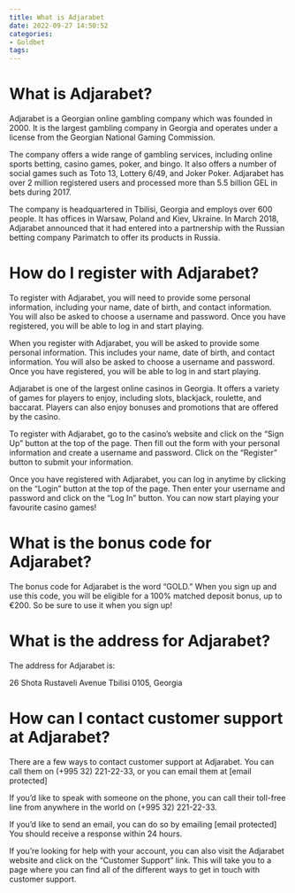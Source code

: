 ```yaml
---
title: What is Adjarabet 
date: 2022-09-27 14:50:52
categories:
- Goldbet
tags:
---
```



#  What is Adjarabet? 

Adjarabet is a Georgian online gambling company which was founded in 2000. It is the largest gambling company in Georgia and operates under a license from the Georgian National Gaming Commission. 

The company offers a wide range of gambling services, including online sports betting, casino games, poker, and bingo. It also offers a number of social games such as Toto 13, Lottery 6/49, and Joker Poker. Adjarabet has over 2 million registered users and processed more than 5.5 billion GEL in bets during 2017. 

The company is headquartered in Tbilisi, Georgia and employs over 600 people. It has offices in Warsaw, Poland and Kiev, Ukraine. In March 2018, Adjarabet announced that it had entered into a partnership with the Russian betting company Parimatch to offer its products in Russia.

#  How do I register with Adjarabet? 

To register with Adjarabet, you will need to provide some personal information, including your name, date of birth, and contact information. You will also be asked to choose a username and password. Once you have registered, you will be able to log in and start playing.

When you register with Adjarabet, you will be asked to provide some personal information. This includes your name, date of birth, and contact information. You will also be asked to choose a username and password. Once you have registered, you will be able to log in and start playing.

Adjarabet is one of the largest online casinos in Georgia. It offers a variety of games for players to enjoy, including slots, blackjack, roulette, and baccarat. Players can also enjoy bonuses and promotions that are offered by the casino.

To register with Adjarabet, go to the casino’s website and click on the “Sign Up” button at the top of the page. Then fill out the form with your personal information and create a username and password. Click on the “Register” button to submit your information.

Once you have registered with Adjarabet, you can log in anytime by clicking on the “Login” button at the top of the page. Then enter your username and password and click on the “Log In” button. You can now start playing your favourite casino games!

#  What is the bonus code for Adjarabet? 

The bonus code for Adjarabet is the word “GOLD.” When you sign up and use this code, you will be eligible for a 100% matched deposit bonus, up to €200. So be sure to use it when you sign up!

#  What is the address for Adjarabet? 

The address for Adjarabet is: 

26 Shota Rustaveli Avenue
Tbilisi 0105, Georgia

#  How can I contact customer support at Adjarabet?

There are a few ways to contact customer support at Adjarabet. You can call them on (+995 32) 221-22-33, or you can email them at [email protected]

If you’d like to speak with someone on the phone, you can call their toll-free line from anywhere in the world on (+995 32) 221-22-33.

If you’d like to send an email, you can do so by emailing [email protected] You should receive a response within 24 hours.

If you’re looking for help with your account, you can also visit the Adjarabet website and click on the “Customer Support” link. This will take you to a page where you can find all of the different ways to get in touch with customer support.